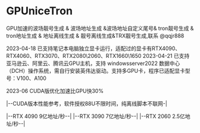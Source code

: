# GPUniceTron
GPU加速的波场靓号生成 &amp; 波场地址生成 &amp;波场地址自定义尾号&amp; tron靓号生成 &amp; tron地址生成 &amp; 地址离线生成 &amp; 靓号离线生成&amp;TRX靓号生成,联系 @qqjr888

2023-04-18 已支持笔记本电脑独立显卡运行，适配过的显卡有RTX4090、RTX4060、RTX3070、RTX2080\2060、RTX1660\1650
2023-04-21 已支持亚马逊云、阿里云、腾讯云GPU主机，支持 windowsserver2022 数据中心（DCH）操作系统，需自行安装英伟达驱动。支持多GPU卡，程序已适配显卡型号：V100、A100

2023-06   CUDA版优化加速比GPU快30%

|--CUDA版本性能参考，软件授权88U不限时间，纯离线脚本不联网-|

|--RTX 4090 9亿地址/秒--| 
|--RTX 3090 7亿地址/秒--|
|--RTX 2060 2.5亿地址/秒--|



